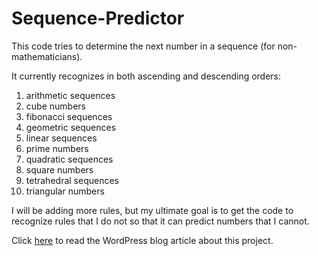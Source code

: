 # Sequence-Predictor
<p>This code tries to determine the next number in a sequence (for non-mathematicians).</p>
<p>It currently recognizes in both ascending and descending orders:</p>
<ol>
<li>arithmetic sequences</li>
<li>cube numbers</li>
<li>fibonacci sequences</li>
<li>geometric sequences</li>
<li>linear sequences</li>
<li>prime numbers</li>
<li>quadratic sequences</li>
<li>square numbers</li>
<li>tetrahedral sequences</li>
<li>triangular numbers</li>
</ol>
<p>I will be adding more rules, but my ultimate goal is to get the code to recognize rules that I do not so that it can predict numbers that I cannot.
<p>Click <a href='https://agentanakinai.wordpress.com/2019/05/22/sequence-predictor-2/'>here</a> to read the WordPress blog article about this project.</p>
